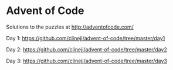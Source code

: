 # Advent of Code
Solutions to the puzzles at http://adventofcode.com/

Day 1: https://github.com/clinejj/advent-of-code/tree/master/day1

Day 2: https://github.com/clinejj/advent-of-code/tree/master/day2

Day 3: https://github.com/clinejj/advent-of-code/tree/master/day3
